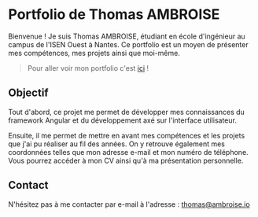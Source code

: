 # Portfolio de Thomas AMBROISE

Bienvenue ! Je suis Thomas AMBROISE, étudiant en école d'ingénieur au campus de l'ISEN Ouest à Nantes. Ce portfolio est un moyen de présenter mes compétences, mes projets ainsi que moi-même.

> Pour aller voir mon portfolio c'est [ici](https://thomas-ambroise.fr) !

## Objectif

Tout d'abord, ce projet me permet de développer mes connaissances du framework Angular et du développement axé sur l'interface utilisateur.

Ensuite, il me permet de mettre en avant mes compétences et les projets que j'ai pu réaliser au fil des années. On y retrouve également mes coordonnées telles que mon adresse e-mail et mon numéro de téléphone. Vous pourrez accéder à mon CV ainsi qu'à ma présentation personnelle.

## Contact

N'hésitez pas à me contacter par e-mail à l'adresse : thomas@ambroise.io
